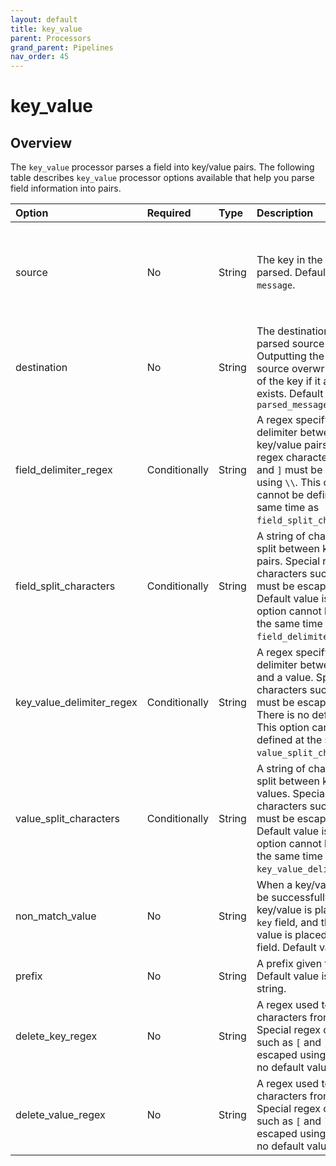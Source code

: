 ```yaml
---
layout: default
title: key_value
parent: Processors
grand_parent: Pipelines
nav_order: 45
---
```


# key_value

## Overview

The `key_value` processor parses a field into key/value pairs. The following table describes `key_value` processor options available that help you parse field information into pairs.

| Option | Required | Type | Description | Example |
| :--- | :--- | :--- | :--- | :--- |
source | No | String | The key in the event that is parsed. Default value is `message`. | `source` is `"message1"`. `{"message1": {"key1=value1"}, "message2": {"key2=value2"}}` parses into `{"message1": {"key1=value1"}, "message2": {"key2=value2"}, "parsed_message": {"key1": "value1"}}`. |
destination | No | String | The destination key for the parsed source output. Outputting the parsed source overwrites the value of the key if it already exists. Default value is `parsed_message` | `destination` is `"parsed_data"`. `{"message": {"key1=value1"}}` parses into `{"message": {"key1=value1"}, "parsed_data": {"key1": "value1"}}`. |
field_delimiter_regex | Conditionally | String | A regex specifying the delimiter between key/value pairs. Special regex characters such as `[` and `]` must be escaped using `\\`. This option cannot be defined at the same time as `field_split_characters`. | `field_delimiter_regex` is `"&\\{2\\}"`. `{"key1=value1&&key2=value2"}` parses into `{"key1": "value1", "key2": "value2"}`. |
field_split_characters | Conditionally | String | A string of characters to split between key/value pairs. Special regex characters such as `[` and `]` must be escaped using `\\`. Default value is `&`. This option cannot be defined at the same time as `field_delimiter_regex`. | `field_split_characters` is `"&&"`. `{"key1=value1&&key2=value2"}` parses into `{"key1": "value1", "key2": "value2"}`. |
key_value_delimiter_regex| Conditionally | String | A regex specifying the delimiter between a key and a value. Special regex characters such as `[` and `]` must be escaped using `\\`. There is no default value. This option cannot be defined at the same time as `value_split_characters`. | `key_value_delimiter_regex` is `"=\\{2\\}"`. `{"key1==value1"}` parses into `{"key1": "value1"}`. |
value_split_characters | Conditionally | String | A string of characters to split between keys and values. Special regex characters such as `[` and `]` must be escaped using `\\`. Default value is `=`. This option cannot be defined at the same time as `key_value_delimiter_regex`. | `value_split_characters` is `"=="`. `{"key1==value1"}` parses into `{"key1": "value1"}`. |
non_match_value | No | String | When a key/value cannot be successfully split, the key/value is placed in the `key` field, and the specified value is placed in the value field. Default value is `null`. | `key1value1&key2=value2` parses into `{"key1value1": null, "key2": "value2"}`. |
prefix | No | String | A prefix given to all keys. Default value is empty string. | `prefix` is `"custom"`. `{"key1=value1"}` parses into `{"customkey1": "value1"}`. |
delete_key_regex | No | String | A regex used to delete characters from the key. Special regex characters such as `[` and `]` must be escaped using `\\`. There is no default value. | `delete_key_regex` is `"\s"`. `{"key1 =value1"}` parses into `{"key1": "value1"}`. |
delete_value_regex | No | String | A regex used to delete characters from the value. Special regex characters such as `[` and `]` must be escaped using `\\`. There is no default value. | `delete_value_regex` is `"\s"`. `{"key1=value1 "}` parses into `{"key1": "value1"}`. |



<!--- ## Configuration

Content will be added to this section.

## Metrics

Content will be added to this section. --->